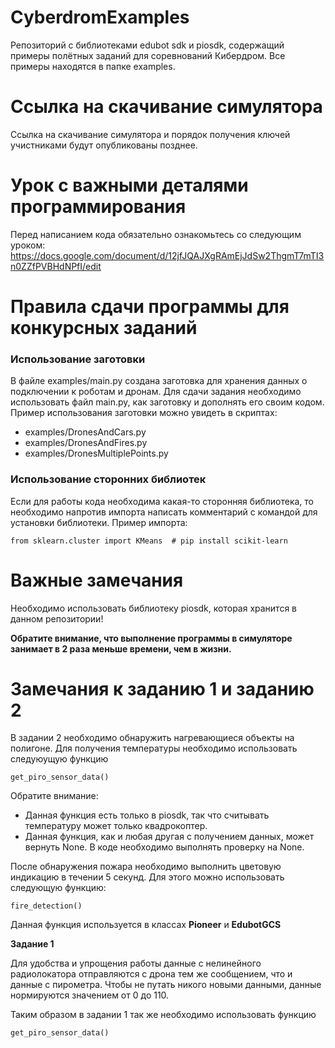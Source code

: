 # CyberdromExamples
Репозиторий с библиотеками edubot sdk и piosdk, содержащий примеры полётных заданий для соревнований Кибердром. Все примеры находятся в папке examples.

# Ссылка на скачивание симулятора
Ссылка на скачивание симулятора и порядок получения ключей учистниками будут опубликованы позднее.

# Урок с важными деталями программирования
Перед написанием кода обязательно ознакомьтесь со следующим уроком:
https://docs.google.com/document/d/12jfJQAJXgRAmEjJdSw2ThgmT7mTI3n0ZZfPVBHdNPfI/edit

# Правила сдачи программы для конкурсных заданий
### Использование заготовки
В файле examples/main.py создана заготовка для хранения данных о подключении к роботам и дронам. 
Для сдачи задания необходимо использовать файл main.py, как заготовку и дополнять его своим кодом.
Пример использования заготовки можно увидеть в скриптах: 
* examples/DronesAndCars.py 
* examples/DronesAndFires.py 
* examples/DronesMultiplePoints.py 

### Использование сторонних библиотек
Если для работы кода необходима какая-то сторонняя библиотека, то необходимо напротив импорта написать комментарий с командой для установки библиотеки.
Пример импорта:

``` from sklearn.cluster import KMeans  # pip install scikit-learn ```


# Важные замечания
Необходимо использовать библиотеку piosdk, которая хранится в данном репозитории!

**Обратите внимание, что выполнение программы в симуляторе занимает в 2 раза меньше времени, чем в жизни.**

# Замечания к заданию 1 и заданию 2
В задании 2 необходимо обнаружить нагревающиеся объекты на полигоне. Для получения температуры необходимо использовать следуюущую функцию
```
get_piro_sensor_data()
```
Обратите внимание:
* Данная функция есть только в piosdk, так что считывать температуру может только квадрокоптер.
* Данная функция, как и любая другая с получением данных, может вернуть None. В коде необходимо выполнять проверку на None.

После обнаружения пожара необходимо выполнить цветовую индикацию в течении 5 секунд. Для этого можно использовать следующую функцию:
``` 
fire_detection()
```
Данная функция используется в классах **Pioneer** и **EdubotGCS**


**Задание 1**

Для удобства и упрощения работы данные с нелинейного радиолокатора отправляются с дрона тем же сообщением, 
что и данные с пирометра. Чтобы не путать никого новыми данными, данные нормируются значением от 0 до 110.

Таким образом в задании 1 так же необходимо использовать функцию 
```
get_piro_sensor_data()
```
